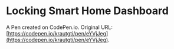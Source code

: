 # Locking Smart Home Dashboard

A Pen created on CodePen.io. Original URL: [https://codepen.io/krautgti/pen/eYVjJeg](https://codepen.io/krautgti/pen/eYVjJeg).

